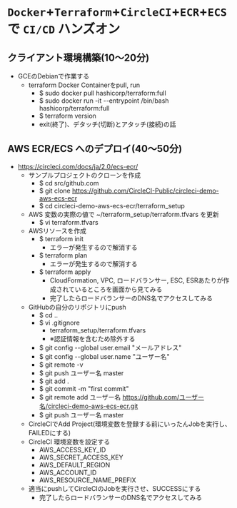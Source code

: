 # `Docker`+`Terraform`+`CircleCI`+`ECR`+`ECS` で `CI/CD` ハンズオン

## クライアント環境構築(10～20分)
- GCEのDebianで作業する
  - terraform Docker Containerをpull, run
    - $ sudo docker pull hashicorp/terraform:full
    - $ sudo docker run -it --entrypoint /bin/bash hashicorp/terraform:full
    - $ terraform version
    - exit(終了)、デタッチ(切断)とアタッチ(接続)の話

## AWS ECR/ECS へのデプロイ(40～50分)
- https://circleci.com/docs/ja/2.0/ecs-ecr/
  - サンプルプロジェクトのクローンを作成
    - $ cd src/github.com
    - $ git clone https://github.com/CircleCI-Public/circleci-demo-aws-ecs-ecr
    - $ cd circleci-demo-aws-ecs-ecr/terraform_setup
  - AWS 変数の実際の値で ~/terraform_setup/terraform.tfvars を更新
    - $ vi terraform.tfvars 
  - AWSリソースを作成
    - $ terraform init
      - エラーが発生するので解消する
    - $ terraform plan
      - エラーが発生するので解消する
    - $ terraform apply
      - CloudFormation, VPC, ロードバランサー, ESC, ESRあたりが作成されているところを画面から見てみる
      - 完了したらロードバランサーのDNS名でアクセスしてみる
  - GitHubの自分のリポジトリにpush
    - $ cd ..
    - $ vi .gitignore
      - terraform_setup/terraform.tfvars
      - ※認証情報を含むため除外する
    - $ git config --global user.email "メールアドレス"
    - $ git config --global user.name "ユーザー名"
    - $ git remote -v
    - $ git push ユーザー名 master
    - $ git add .
    - $ git commit -m "first commit"
    - $ git remote add ユーザー名 https://github.com/ユーザー名/circleci-demo-aws-ecs-ecr.git
    - $ git push ユーザー名 master
  - CircleCIでAdd Project(環境変数を登録する前にいったんJobを実行し、FAILEDにする)
  - CircleCI 環境変数を設定する
    - AWS_ACCESS_KEY_ID
    - AWS_SECRET_ACCESS_KEY
    - AWS_DEFAULT_REGION
    - AWS_ACCOUNT_ID
    - AWS_RESOURCE_NAME_PREFIX
  - 適当にpushしてCircleCIのJobを実行させ、SUCCESSにする
    - 完了したらロードバランサーのDNS名でアクセスしてみる
